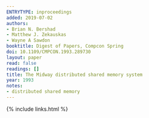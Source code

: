 ```yaml
---
ENTRYTYPE: inproceedings
added: 2019-07-02
authors:
- Brian N. Bershad
- Matthew J. Zekauskas
- Wayne A Sawdon
booktitle: Digest of Papers, Compcon Spring
doi: 10.1109/CMPCON.1993.289730
layout: paper
read: false
readings: []
title: The Midway distributed shared memory system
year: 1993
notes:
- distributed shared memory
---
```

{% include links.html %}
